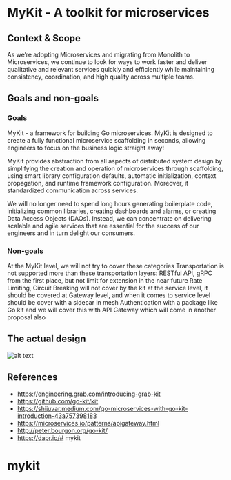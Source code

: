 # MyKit - A toolkit for microservices

## Context & Scope
As we’re adopting Microservices and migrating from Monolith to Microservices, we continue to look for ways to work faster and deliver qualitative and relevant services quickly and efficiently while maintaining consistency, coordination, and high quality across multiple teams.

## Goals and non-goals
### Goals
MyKit - a framework for building Go microservices. MyKit is designed to create a fully functional microservice scaffolding in seconds, allowing engineers to focus on the business logic straight away!

MyKit provides abstraction from all aspects of distributed system design by simplifying the creation and operation of microservices through scaffolding, using smart library configuration defaults, automatic initialization, context propagation, and runtime framework configuration. Moreover, it standardized communication across services.

We will no longer need to spend long hours generating boilerplate code, initializing common libraries, creating dashboards and alarms, or creating Data Access Objects (DAOs). Instead, we can concentrate on delivering scalable and agile services that are essential for the success of our engineers and in turn delight our consumers.

### Non-goals
At the MyKit level, we will not try to cover these categories
Transportation is not supported more than these transportation layers: RESTful API, gRPC from the first place, but not limit for extension in the near future
Rate Limiting, Circuit Breaking will not cover by the kit at the service level, it should be covered at Gateway level, and when it comes to service level should be cover with a sidecar in mesh
Authentication with a package like Go kit and we will cover this with API Gateway which will come in another proposal also

## The actual design
![alt text](./docs/kit-components.png)

## References
- https://engineering.grab.com/introducing-grab-kit
- https://github.com/go-kit/kit
- https://shijuvar.medium.com/go-microservices-with-go-kit-introduction-43a757398183
- https://microservices.io/patterns/apigateway.html
- http://peter.bourgon.org/go-kit/
- https://dapr.io/# mykit
# mykit
